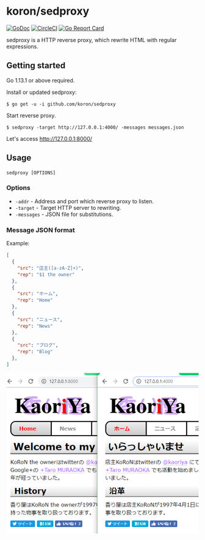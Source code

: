 # koron/sedproxy

[![GoDoc](https://godoc.org/github.com/koron/sedproxy?status.svg)](https://godoc.org/github.com/koron/sedproxy)
[![CircleCI](https://img.shields.io/circleci/project/github/koron/sedproxy/master.svg)](https://circleci.com/gh/koron/sedproxy/tree/master)
[![Go Report Card](https://goreportcard.com/badge/github.com/koron/sedproxy)](https://goreportcard.com/report/github.com/koron/sedproxy)

sedproxy is a HTTP reverse proxy, which rewrite HTML with regular expressions.

## Getting started

Go 1.13.1 or above required.

Install or updated sedproxy:

```console
$ go get -u -i github.com/koron/sedproxy
```

Start reverse proxy.

```console
$ sedproxy -target http://127.0.0.1:4000/ -messages messages.json
```

Let's access http://127.0.0.1:8000/


## Usage

```
sedproxy [OPTIONS]
```

### Options

* `-addr` - Address and port which reverse proxy to listen.
* `-target` - Target HTTP server to rewriting.
* `-messages` - JSON file for substitutions.

### Message JSON format

Example:

```json
[
  {
    "src": "店主([a-zA-Z]+)",
    "rep": "$1 the owner"
  },
  {
    "src": "ホーム",
    "rep": "Home"
  },
  {
    "src": "ニュース",
    "rep": "News"
  },
  {
    "src": "ブログ",
    "rep": "Blog"
  },
]
```

![](./sample.png)
